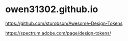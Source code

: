# owen31302.github.io

https://github.com/sturobson/Awesome-Design-Tokens

https://spectrum.adobe.com/page/design-tokens/